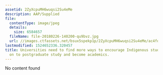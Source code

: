```yaml
---
assetid: 2ZyXcpuMH6wuqsi2Su4eMe
description: AAP/Supplied
file:
  contentType: image/jpeg
  details:
    size: 6584657
  fileName: file-20180226-140200-qu9bvz.jpg
  url: //images.ctfassets.net/bsux5spekp1p/2ZyXcpuMH6wuqsi2Su4eMe/ac4fd4d9cb92051767eaa05a110bde9e/file-20180226-140200-qu9bvz.jpg
lastmodified: 1524652336.320457
title: Universities need to find more ways to encourage Indigenous students to go
  on to postgraduate study and become academics.
---
```

No content found